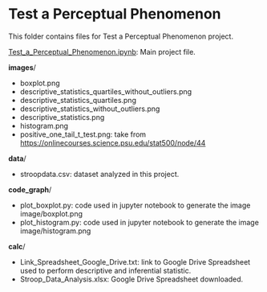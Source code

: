# Test a Perceptual Phenomenon

This folder contains files for Test a Perceptual Phenomenon project.

[Test\_a\_Perceptual\_Phenomenon.ipynb](Test\_a\_Perceptual\_Phenomenon.ipynb): Main project file.

__images__/
  * boxplot.png
  * descriptive_statistics_quartiles_without_outliers.png
  * descriptive_statistics_quartiles.png
  * descriptive_statistics_without_outliers.png
  * descriptive_statistics.png
  * histogram.png
  * positive_one_tail_t_test.png: take from https://onlinecourses.science.psu.edu/stat500/node/44

__data__/
  * stroopdata.csv: dataset analyzed in this project.

__code_graph__/
  * plot_boxplot.py: code used in jupyter notebook to generate the image image/boxplot.png
  * plot_histogram.py: code used in jupyter notebook to generate the image image/histogram.png

__calc__/
  * Link_Spreadsheet_Google_Drive.txt: link to Google Drive Spreadsheet used to perform descriptive and inferential statistic.  
  * Stroop_Data_Analysis.xlsx: Google Drive Spreadsheet downloaded.